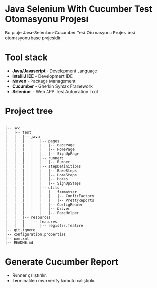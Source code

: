 # Java Selenium With Cucumber Test Otomasyonu Projesi

Bu proje Java-Selenium-Cucumber Test Otomasyonu Projesi test otomasyonu base projesidir.

# Tool stack

* **Java/Javascript** - Development Language
* **IntelliJ IDE** - Development IDE
* **Maven** - Package Management
* **Cucumber** - Gherkin Syntax Framework
* **Selenium** - Web APP Test Automation Tool


# Project tree

```
.
|-- src
|   |-- test
|   |   |-- java
|   |   |   |   |-- pages
|   |   |   |   |   |-- BasePage
|   |   |   |   |   |-- HomePage
|   |   |   |   |   |-- SignUpPage
|   |   |   |   |-- runners
|   |   |   |   |   |-- Runner
|   |   |   |   |-- stepDefinitions
|   |   |   |   |   |-- BaseSteps
|   |   |   |   |   |-- HomeSteps
|   |   |   |   |   |-- Hooks
|   |   |   |   |   |-- SignUpSteps
|   |   |   |   |-- utils
|   |   |   |   |   |-- formatter
|   |   |   |   |   |   |-- ConfigFactory
|   |   |   |   |   |   |-- PrettyReports
|   |   |   |   |   |-- ConfigReader
|   |   |   |   |   |-- Driver
|   |   |   |   |   |-- PageHelper
|   |   |-- resources
|   |   |   |-- features
|   |   |   |   |-- register.feature
|-- git.ignore
|-- configuration.properties
|-- pom.xml
|-- README.md
```

# Generate Cucumber Report

* Runner çalıştırılır.
* Terminalden mvn verify komutu çalıştırılır.